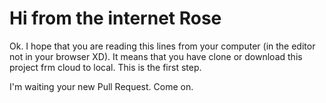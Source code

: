 # Hi from the internet Rose

Ok. I hope that you are reading this lines from your computer (in the editor not in your browser XD). It means that you have clone or download this project frm cloud to local. This is the first step.

I'm waiting your new Pull Request. Come on.
